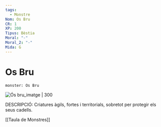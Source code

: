 ```yaml
---
tags:
  - Monstre
Nom: Os Bru
CR: 1
XP: 200
Tipus: Bèstia
Moral: "-"
Moral_2: "-"
Mida: G
---
```

# Os Bru

```statblock
monster: Os Bru
```

![Ós bru_imatge | 300](http://detroitmarches.weebly.com/uploads/2/3/4/1/23410232/bear_orig.jpg)

DESCRIPCIÓ: 
Criatures àgils, fortes i territorials, sobretot per protegir els seus cadells.

[[Taula de Monstres]]